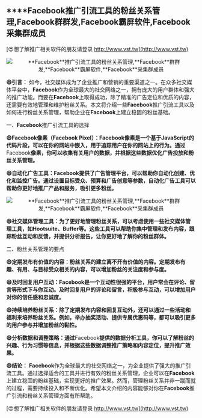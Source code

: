 ## ****Facebook**推广引流工具的粉丝关系管理,**Facebook**群群发,**Facebook**霸屏软件,**Facebook**采集群成员**

[😍想了解推广相关软件的朋友请登录 http://www.vst.tw](http://www.vst.tw)

 <center><img src="https://vst.tw/MP4/tuiguang/png/1.png" alt="**Facebook**推广引流工具的粉丝关系管理,**Facebook**群群发,**Facebook**霸屏软件,**Facebook**采集群成员"></center>

**😄引言：**
如今，社交媒体成为了企业推广和营销的重要渠道之一。在众多社交媒体平台中，**Facebook**作为全球最大的社交网络之一，拥有庞大的用户群体和强大的推广功能。而要在**Facebook**上取得成功，除了精准的广告定位和优质的内容，还需要有效地管理和维护粉丝关系。本文将介绍一些**Facebook**推广引流工具以及如何进行粉丝关系管理，帮助企业在**Facebook**上建立稳固的粉丝基础。

一、**Facebook**推广引流工具的选择

**😄**Facebook**像素（**Facebook** Pixel）：**Facebook**像素是一个基于JavaScript的代码片段，可以在你的网站中嵌入，用于追踪用户在你的网站上的行为。通过**Facebook**像素，你可以收集有关用户的数据，并根据这些数据优化广告投放和粉丝关系管理。**

**😄自动化广告工具：**Facebook**提供了广告管理平台，可以帮助你自动化创建、优化和监控广告。通过设置目标受众、预算和广告创意等参数，自动化广告工具可以帮助你更好地推广产品和服务，吸引更多粉丝。**

 <center><img src="https://vst.tw/MP4/tuiguang/png/3.png" alt="**Facebook**推广引流工具的粉丝关系管理,**Facebook**群群发,**Facebook**霸屏软件,**Facebook**采集群成员"></center>

**😄社交媒体管理工具：为了更好地管理粉丝关系，可以考虑使用一些社交媒体管理工具，如Hootsuite、Buffer等。这些工具可以帮助你集中管理和发布内容，跟踪粉丝互动和反馈，并提供分析报告，让你更好地了解你的粉丝群体。**

二、粉丝关系管理的要点

**😄定期发布有价值的内容：粉丝关系的建立离不开有价值的内容。定期发布有趣、有用、与目标受众相关的内容，可以增加粉丝的关注度和参与度。**

**😄及时回复用户互动：**Facebook**是一个互动性很强的平台，用户常会在评论、留言等形式下与你互动。及时回复用户的评论和留言，积极参与互动，可以增加用户对你的信任感和忠诚度。**

**😄持续培养粉丝关系：除了定期发布内容和回复互动外，还可以通过一些活动和福利来培养粉丝关系。例如，举办抽奖活动、提供专属优惠码等，都可以吸引更多的用户参与并增加粉丝的黏性。**

**😄分析数据和调整策略：通过**Facebook**提供的数据分析工具，你可以了解粉丝的兴趣、行为习惯等信息，并根据这些数据调整推广策略和内容定位，提升推广效果。**

**😄结论：**
**Facebook**作为全球最大的社交网络之一，为企业提供了强大的推广引流工具。通过选择适合的工具并进行有效的粉丝关系管理，企业可以在**Facebook**上建立稳固的粉丝基础，实现更好的推广效果。然而，管理粉丝关系并非一蹴而就的过程，需要持续投入和不断优化。希望本文介绍的内容能够对你在**Facebook**推广引流和粉丝关系管理方面有所帮助。

[😍想了解推广相关软件的朋友请登录 http://www.vst.tw](http://www.vst.tw)



